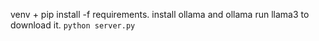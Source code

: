 venv + pip install -f requirements.
install ollama and ollama run llama3 to download it.
`python server.py`
